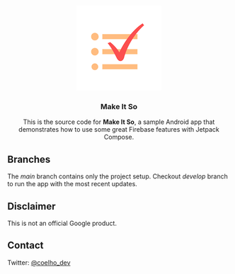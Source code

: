 <p align="center">
  <a href="https://github.com/marinacoelho/MakeItSo">
    <img src="app/src/main/res/mipmap-xxxhdpi/ic_launcher.png" alt="Logo">
  </a>

  <h3 align="center">Make It So</h3>

  <p align="center">
    This is the source code for <b>Make It So</b>, a sample Android app that demonstrates how to use some great Firebase features with Jetpack Compose.
  </p>
</p>

## Branches

The <i>main</i> branch contains only the project setup. Checkout <i>develop</i> branch to run the app with the most recent updates.

## Disclaimer

This is not an official Google product.

## Contact

Twitter: [@coelho_dev](https://twitter.com/coelho_dev)